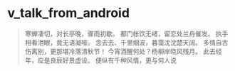 # v_talk_from_android

>寒蝉凄切，对长亭晚，骤雨初歇。
都门帐饮无绪，留恋处兰舟催发。
执手相看泪眼，竟无语凝噎。
念去去、千里烟波，暮霭沈沈楚天阔。
多情自古伤离别，更那堪冷落清秋节！
今宵酒醒何处？杨柳岸晓风残月。
此去经年，应是良辰好景虚设。
便纵有千种风情，更与何人说
